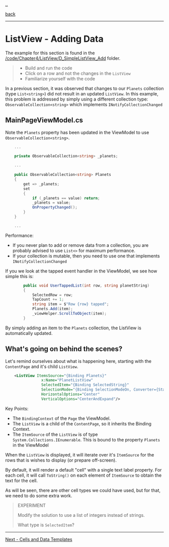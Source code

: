 [..](listview.md)

[back](listview-tapped.md)

---

# ListView - Adding Data

The example for this section is found in the [/code/Chapter4/ListView/D_SimpleListView_Add](/code/Chapter4/ListView/D_SimpleListView_Add) folder.

> * Build and run the code
> * Click on a row and not the changes in the `ListView`
> * Familiarize yourself with the code

In a previous section, it was observed that changes to our `Planets` collection (type `List<string>`) did not result in an updated `ListView`. In this example, this problem is addressed by simply using a different collection type: `ObservableCollection<string>` which implements `INotifyCollectionChanged`

## MainPageViewModel.cs
Note the `Planets` property has been updated in the ViewModel to use `ObservableCollection<string>`.

```C#
    ...

    private ObservableCollection<string> _planets;
    
    ...
    
    public ObservableCollection<string> Planets
    {
        get => _planets;
        set
        {
            if (_planets == value) return;
            _planets = value;
            OnPropertyChanged();
        }
    }

    ...
```

Performance:

* If you never plan to add or remove data from a collection, you are probably advised to use `List<>` for maximum performance.
* If your collection is mutable, then you need to use one that implements `INotifyCollectionChanged`

If you we look at the tapped event handler in the ViewModel, we see how simple this is:

```C#
        public void UserTappedList(int row, string planetString)
        {
            SelectedRow = row;
            TapCount += 1;
            string item = $"Row {row} tapped";
            Planets.Add(item);
            _viewHelper.ScrollToObject(item);
        }
```

By simply adding an item to the `Planets` collection, the ListView is automatically updated.

## What's going on behind the scenes?
Let's remind ourselves about what is happening here, starting with the `ContentPage` and it's child `ListView`.

```XML
    <ListView ItemsSource="{Binding Planets}"
                x:Name="PlanetListView"
                SelectedItem="{Binding SelectedString}"
                SelectionMode="{Binding SelectionModeOn, Converter={StaticResource bool2mode}, Mode=TwoWay }"
                HorizontalOptions="Center"
                VerticalOptions="CenterAndExpand"/>
```                  

Key Points:

* The `BindingContext` of the `Page` the ViewModel.
* The `ListView` is a child of the `ContentPage`, so it inherits the Binding Context.
* The `ItemSource` of the `ListView` is of type `System.Collections.IEnumerable`. This is bound to the property `Planets` in the ViewModel

When the `ListView` is displayed, it will iterate over it's `ItemSource` for the rows that is wishes to display (or prepare off-screen).

By default, it will render a default "cell" with a single text label property. For each cell, it will call `ToString()` on each element of `ItemSource` to obtain the text for the cell.

As will be seen, there are other cell types we could have used, but for that, we need to do some extra work.

> EXPERIMENT
>
> Modify the solution to use a list of integers instead of strings.
>
> What type is `SelectedItem`?

---

[Next - Cells and Data Templates](listview-templates.md)

